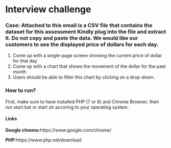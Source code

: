 <h1>Interview challenge</h1>
<h3>Case: Attached to this email is a CSV file that contains the dataset for this assessment
Kindly plug into the file and extract it. Do not copy and paste the data. We would like our customers to see the displayed price of dollars for each day.</h3>
<ol>
<li> Come up with a single-page screen showing the current price of dollar for that day</li>
<li> Come up with a chart that shows the movement of the dollar for the past month</li>
<li> Users should be able to filter this chart by clicking on a drop-down. </li>
</ol>
<h3>How to run?</h3>
<p>First, make sure to have installed PHP (7 or 8) and Chrome Browser, then run start.bat or start.sh accoring to your operating system.</p>
<h4>Links</h4>
<p><b>Google chrome:</b>https://www.google.com/chrome/</p>
<p><b>PHP:</b>https://www.php.net/download</p>
